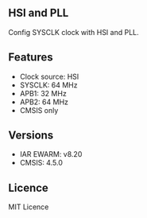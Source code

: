 ## HSI and PLL

Config SYSCLK clock with HSI and PLL.

## Features
 - Clock source: HSI
 - SYSCLK: 64 MHz
 - APB1: 32 MHz
 - APB2: 64 MHz
 - CMSIS only

## Versions
  - IAR EWARM: v8.20
  - CMSIS: 4.5.0

## Licence
MIT Licence
